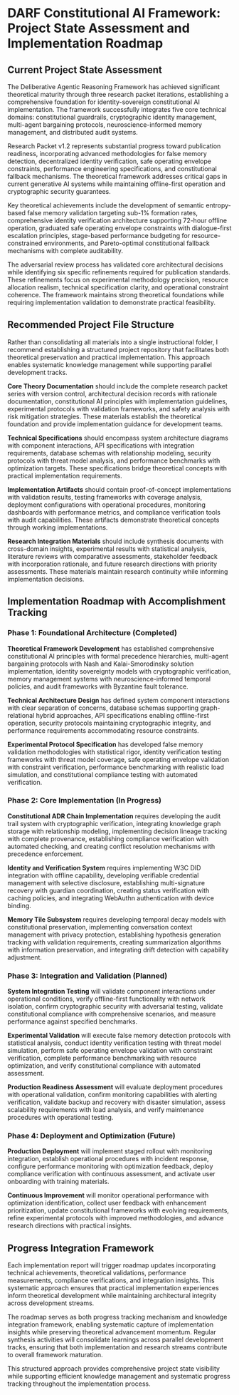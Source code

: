 # DARF Constitutional AI Framework: Project State Assessment and Implementation Roadmap

## Current Project State Assessment

The Deliberative Agentic Reasoning Framework has achieved significant theoretical maturity through three research packet iterations, establishing a comprehensive foundation for identity-sovereign constitutional AI implementation. The framework successfully integrates five core technical domains: constitutional guardrails, cryptographic identity management, multi-agent bargaining protocols, neuroscience-informed memory management, and distributed audit systems.

Research Packet v1.2 represents substantial progress toward publication readiness, incorporating advanced methodologies for false memory detection, decentralized identity verification, safe operating envelope constraints, performance engineering specifications, and constitutional fallback mechanisms. The theoretical framework addresses critical gaps in current generative AI systems while maintaining offline-first operation and cryptographic security guarantees.

Key theoretical achievements include the development of semantic entropy-based false memory validation targeting sub-1% formation rates, comprehensive identity verification architecture supporting 72-hour offline operation, graduated safe operating envelope constraints with dialogue-first escalation principles, stage-based performance budgeting for resource-constrained environments, and Pareto-optimal constitutional fallback mechanisms with complete auditability.

The adversarial review process has validated core architectural decisions while identifying six specific refinements required for publication standards. These refinements focus on experimental methodology precision, resource allocation realism, technical specification clarity, and operational constraint coherence. The framework maintains strong theoretical foundations while requiring implementation validation to demonstrate practical feasibility.

## Recommended Project File Structure

Rather than consolidating all materials into a single instructional folder, I recommend establishing a structured project repository that facilitates both theoretical preservation and practical implementation. This approach enables systematic knowledge management while supporting parallel development tracks.

**Core Theory Documentation** should include the complete research packet series with version control, architectural decision records with rationale documentation, constitutional AI principles with implementation guidelines, experimental protocols with validation frameworks, and safety analysis with risk mitigation strategies. These materials establish the theoretical foundation and provide implementation guidance for development teams.

**Technical Specifications** should encompass system architecture diagrams with component interactions, API specifications with integration requirements, database schemas with relationship modeling, security protocols with threat model analysis, and performance benchmarks with optimization targets. These specifications bridge theoretical concepts with practical implementation requirements.

**Implementation Artifacts** should contain proof-of-concept implementations with validation results, testing frameworks with coverage analysis, deployment configurations with operational procedures, monitoring dashboards with performance metrics, and compliance verification tools with audit capabilities. These artifacts demonstrate theoretical concepts through working implementations.

**Research Integration Materials** should include synthesis documents with cross-domain insights, experimental results with statistical analysis, literature reviews with comparative assessments, stakeholder feedback with incorporation rationale, and future research directions with priority assessments. These materials maintain research continuity while informing implementation decisions.

## Implementation Roadmap with Accomplishment Tracking

### Phase 1: Foundational Architecture (Completed)

**Theoretical Framework Development** has established comprehensive constitutional AI principles with formal precedence hierarchies, multi-agent bargaining protocols with Nash and Kalai-Smorodinsky solution implementation, identity sovereignty models with cryptographic verification, memory management systems with neuroscience-informed temporal policies, and audit frameworks with Byzantine fault tolerance.

**Technical Architecture Design** has defined system component interactions with clear separation of concerns, database schemas supporting graph-relational hybrid approaches, API specifications enabling offline-first operation, security protocols maintaining cryptographic integrity, and performance requirements accommodating resource constraints.

**Experimental Protocol Specification** has developed false memory validation methodologies with statistical rigor, identity verification testing frameworks with threat model coverage, safe operating envelope validation with constraint verification, performance benchmarking with realistic load simulation, and constitutional compliance testing with automated verification.

### Phase 2: Core Implementation (In Progress)

**Constitutional ADR Chain Implementation** requires developing the audit trail system with cryptographic verification, integrating knowledge graph storage with relationship modeling, implementing decision lineage tracking with complete provenance, establishing compliance verification with automated checking, and creating conflict resolution mechanisms with precedence enforcement.

**Identity and Verification System** requires implementing W3C DID integration with offline capability, developing verifiable credential management with selective disclosure, establishing multi-signature recovery with guardian coordination, creating status verification with caching policies, and integrating WebAuthn authentication with device binding.

**Memory Tile Subsystem** requires developing temporal decay models with constitutional preservation, implementing conversation context management with privacy protection, establishing hypothesis generation tracking with validation requirements, creating summarization algorithms with information preservation, and integrating drift detection with capability adjustment.

### Phase 3: Integration and Validation (Planned)

**System Integration Testing** will validate component interactions under operational conditions, verify offline-first functionality with network isolation, confirm cryptographic security with adversarial testing, validate constitutional compliance with comprehensive scenarios, and measure performance against specified benchmarks.

**Experimental Validation** will execute false memory detection protocols with statistical analysis, conduct identity verification testing with threat model simulation, perform safe operating envelope validation with constraint verification, complete performance benchmarking with resource optimization, and verify constitutional compliance with automated assessment.

**Production Readiness Assessment** will evaluate deployment procedures with operational validation, confirm monitoring capabilities with alerting verification, validate backup and recovery with disaster simulation, assess scalability requirements with load analysis, and verify maintenance procedures with operational testing.

### Phase 4: Deployment and Optimization (Future)

**Production Deployment** will implement staged rollout with monitoring integration, establish operational procedures with incident response, configure performance monitoring with optimization feedback, deploy compliance verification with continuous assessment, and activate user onboarding with training materials.

**Continuous Improvement** will monitor operational performance with optimization identification, collect user feedback with enhancement prioritization, update constitutional frameworks with evolving requirements, refine experimental protocols with improved methodologies, and advance research directions with practical insights.

## Progress Integration Framework

Each implementation report will trigger roadmap updates incorporating technical achievements, theoretical validations, performance measurements, compliance verifications, and integration insights. This systematic approach ensures that practical implementation experiences inform theoretical development while maintaining architectural integrity across development streams.

The roadmap serves as both progress tracking mechanism and knowledge integration framework, enabling systematic capture of implementation insights while preserving theoretical advancement momentum. Regular synthesis activities will consolidate learnings across parallel development tracks, ensuring that both implementation and research streams contribute to overall framework maturation.

This structured approach provides comprehensive project state visibility while supporting efficient knowledge management and systematic progress tracking throughout the implementation process.